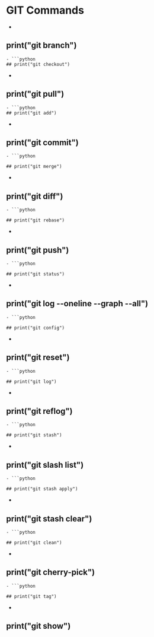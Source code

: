 # GIT Commands

- ```python 
## print("git branch")
```
- ```python
## print("git checkout")
```
- ```python
## print("git pull")
```
- ```python
## print("git add")
```
- ```python

## print("git commit")

```
- ```python

## print("git merge")

```
- ```python

## print("git diff")

```
- ```python

## print("git rebase")

```
- ```python

## print("git push")

```
- ```python

## print("git status")

```
- ```python

## print("git log --oneline --graph --all")

```
- ```python

## print("git config")

```
- ```python

## print("git reset")

```
- ```python

## print("git log")

```
- ```python

## print("git reflog")

```
- ```python

## print("git stash")

```
- ```python

## print("git slash list")

```
- ```python

## print("git stash apply")

```
- ```python

## print("git stash clear")

```
- ```python

## print("git clean")

```
- ```python

## print("git cherry-pick")

```
- ```python

## print("git tag")

```
- ```python

## print("git show")

```
